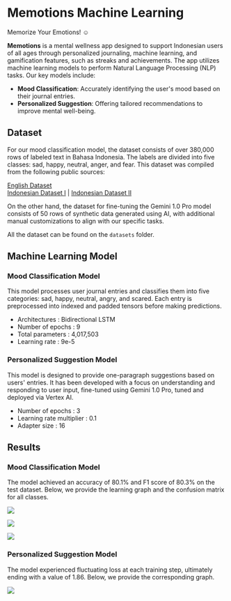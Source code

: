 # Memotions Machine Learning
Memorize Your Emotions! ☺️ <br>

**Memotions** is a mental wellness app designed to support Indonesian users of all ages through personalized journaling, machine learning, and gamification features, such as streaks and achievements. The app utilizes machine learning models to perform Natural Language Processing (NLP) tasks. Our key models include:
- **Mood Classification**: Accurately identifying the user's mood based on their journal entries.
- **Personalized Suggestion**: Offering tailored recommendations to improve mental well-being.

## Dataset
For our mood classification model, the dataset consists of over 380,000 rows of labeled text in Bahasa Indonesia. The labels are divided into five classes: sad, happy, neutral, anger, and fear. This dataset was compiled from the following public sources: <br>

[English Dataset](https://www.kaggle.com/datasets/nelgiriyewithana/emotions) <br>
[Indonesian Dataset I](https://github.com/IndoNLP/indonlu/tree/master/dataset/emot_emotion-twitter) | [Indonesian Dataset II](https://github.com/meisaputri21/Indonesian-Twitter-Emotion-Dataset)

On the other hand, the dataset for fine-tuning the Gemini 1.0 Pro model consists of 50 rows of synthetic data generated using AI, with additional manual customizations to align with our specific tasks.

All the dataset can be found on the `datasets` folder.

## Machine Learning Model
### Mood Classification Model
This model processes user journal entries and classifies them into five categories: sad, happy, neutral, angry, and scared. Each entry is preprocessed into indexed and padded tensors before making predictions.
- Architectures : Bidirectional LSTM
- Number of epochs : 9
- Total parameters : 4,017,503
- Learning rate : 9e-5

### Personalized Suggestion Model
This model is designed to provide one-paragraph suggestions based on users' entries. It has been developed with a focus on understanding and responding to user input, fine-tuned using Gemini 1.0 Pro, tuned and deployed via Vertex AI.
- Number of epochs : 3
- Learning rate multiplier : 0.1
- Adapter size : 16

## Results
### Mood Classification Model
The model achieved an accuracy of 80.1% and F1 score of 80.3% on the test dataset. Below, we provide the learning graph and the confusion matrix for all classes.

![](https://github.com/user-attachments/assets/ed4ffa61-ba49-4113-85ef-2dff076d11b6)

![](https://github.com/user-attachments/assets/98c69d55-fea9-4cbf-99af-d6ea2ceb706d)

![](https://github.com/user-attachments/assets/4320d1f6-06e7-4e05-85fc-62badd8e8b1d)


### Personalized Suggestion Model
The model experienced fluctuating loss at each training step, ultimately ending with a value of 1.86. Below, we provide the corresponding graph.

![](https://github.com/user-attachments/assets/e371aa63-7fb3-40b8-a40f-cac865f91738)
